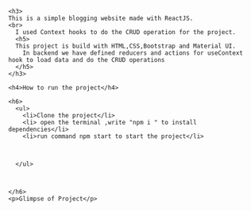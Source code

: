 <html>
  
  <body>
  
    <h3>
    This is a simple blogging website made with ReactJS.
    <br>
      I used Context hooks to do the CRUD operation for the project.
      <h5>
      This project is build with HTML,CSS,Bootstrap and Material UI.
        In backend we have defined reducers and actions for useContext hook to load data and do the CRUD operations
      </h5>
    </h3>
    
    <h4>How to run the project</h4>
    
    <h6>
      <ul>
        <li>Clone the project</li>
        <li> open the terminal ,write "npm i " to install dependencies</li>
        <li>run command npm start to start the project</li>
    
        
        
      </ul>
    
    
    
    </h6>
    <p>Glimpse of Project</p>
    
  
  </body>
  
  </html>
  
